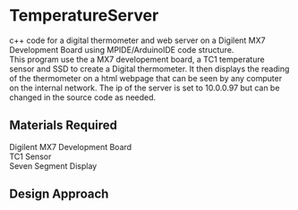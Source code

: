 # TemperatureServer
c++ code for a digital thermometer and web server on a Digilent MX7 Development Board
using MPIDE/ArduinoIDE code structure.<br>
This program use the a MX7 developement board, a TC1 temperature sensor and SSD to create a
Digital thermometer.  It then displays the reading of the thermometer on a html webpage that can be 
seen by any computer on the internal network.  The ip of the server is set to 10.0.0.97 but can be changed in the
source code as needed.
## Materials Required
Digilent MX7 Development Board<br>
TC1 Sensor<br>
Seven Segment Display<br>
## Design Approach

